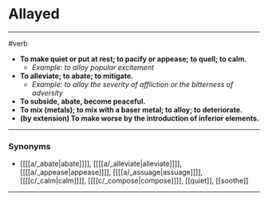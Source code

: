 # Allayed
---
#verb
- **To make quiet or put at rest; to pacify or appease; to quell; to calm.**
	- _Example: to allay popular excitement_
- **To alleviate; to abate; to mitigate.**
	- _Example: to allay the severity of affliction or the bitterness of adversity_
- **To subside, abate, become peaceful.**
- **To mix (metals); to mix with a baser metal; to alloy; to deteriorate.**
- **(by extension) To make worse by the introduction of inferior elements.**
---
### Synonyms
- [[[[a/_abate|abate]]]], [[[[a/_alleviate|alleviate]]]], [[[[a/_appease|appease]]]], [[[[a/_assuage|assuage]]]], [[[[c/_calm|calm]]]], [[[[c/_compose|compose]]]], [[quiet]], [[soothe]]
---

